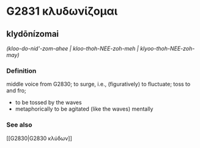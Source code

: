 # G2831 κλυδωνίζομαι

## klydōnízomai

_(kloo-do-nid'-zom-ahee | kloo-thoh-NEE-zoh-meh | klyoo-thoh-NEE-zoh-may)_

### Definition

middle voice from G2830; to surge, i.e., (figuratively) to fluctuate; toss to and fro; 

- to be tossed by the waves
- metaphorically to be agitated (like the waves) mentally

### See also

[[G2830|G2830 κλύδων]]

